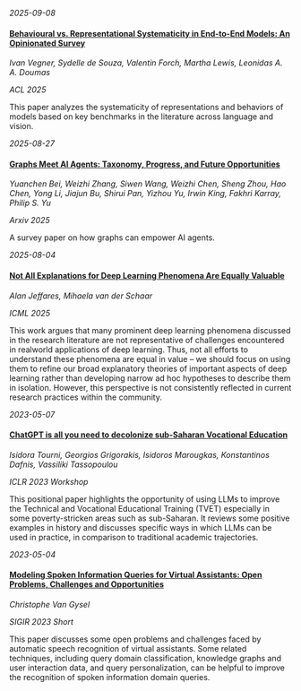 







*2025-09-08*

#### [Behavioural vs. Representational Systematicity in End-to-End Models: An Opinionated Survey](https://aclanthology.org/2025.acl-long.1537/)

*Ivan Vegner, Sydelle de Souza, Valentin Forch, Martha Lewis, Leonidas A. A. Doumas*

*ACL 2025*

This paper analyzes the systematicity of representations and behaviors of models based on key benchmarks in the literature across language and vision.


*2025-08-27*

#### [Graphs Meet AI Agents: Taxonomy, Progress, and Future Opportunities](https://arxiv.org/abs/2506.18019)

*Yuanchen Bei, Weizhi Zhang, Siwen Wang, Weizhi Chen, Sheng Zhou, Hao Chen, Yong Li, Jiajun Bu, Shirui Pan, Yizhou Yu, Irwin King, Fakhri Karray, Philip S. Yu*

*Arxiv 2025*

A survey paper on how graphs can empower AI agents.


*2025-08-04*

#### [Not All Explanations for Deep Learning Phenomena Are Equally Valuable](https://arxiv.org/abs/2506.23286)

*Alan Jeffares, Mihaela van der Schaar*

*ICML 2025*

This work argues that many prominent deep learning phenomena discussed in the research literature are not representative of challenges encountered in realworld applications of deep learning. Thus, not all efforts to understand these phenomena are equal in value – we should focus on using them to refine our broad explanatory theories of important aspects of deep learning rather than developing narrow ad hoc hypotheses to describe them in isolation. However, this perspective is not consistently reflected in current research practices within the community.


*2023-05-07*

#### [ChatGPT is all you need to decolonize sub-Saharan Vocational Education](https://arxiv.org/pdf/2304.13728.pdf)

*Isidora Tourni, Georgios Grigorakis, Isidoros Marougkas, Konstantinos Dafnis, Vassiliki Tassopoulou*

*ICLR 2023 Workshop*

This positional paper highlights the opportunity of using LLMs to improve the Technical and Vocational Educational Training (TVET) especially in some poverty-stricken areas such as sub-Saharan. It reviews some positive examples in history and discusses specific ways in which LLMs can be used in practice, in comparison to traditional academic trajectories.


*2023-05-04*

#### [Modeling Spoken Information Queries for Virtual Assistants: Open Problems, Challenges and Opportunities](https://arxiv.org/pdf/2304.13149.pdf)

*Christophe Van Gysel*

*SIGIR 2023 Short*

This paper discusses some open problems and challenges faced by automatic speech recognition of virtual assistants. Some related techniques, including query domain classification, knowledge graphs and user interaction data, and query personalization, can be helpful to improve the recognition of spoken information domain queries.
